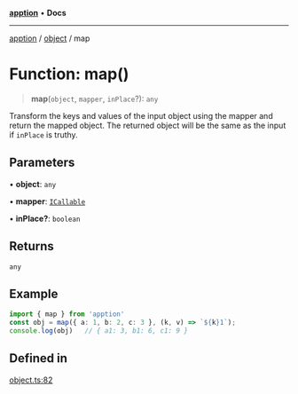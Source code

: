 [**apption**](../../README.md) • **Docs**

***

[apption](../../modules.md) / [object](../README.md) / map

# Function: map()

> **map**(`object`, `mapper`, `inPlace`?): `any`

Transform the keys and values of the input object using the mapper and return the mapped object.
The returned object will be the same as the input if `inPlace` is truthy.

## Parameters

• **object**: `any`

• **mapper**: [`ICallable`](../../action/interfaces/ICallable.md)

• **inPlace?**: `boolean`

## Returns

`any`

## Example

```ts
import { map } from 'apption'
const obj = map({ a: 1, b: 2, c: 3 }, (k, v) => `${k}1`);   
console.log(obj)   // { a1: 3, b1: 6, c1: 9 }
```

## Defined in

[object.ts:82](https://github.com/mksunny1/apption/blob/76ef749a5be7d197c14269d0b969e6bfc0fc29cb/src/object.ts#L82)
